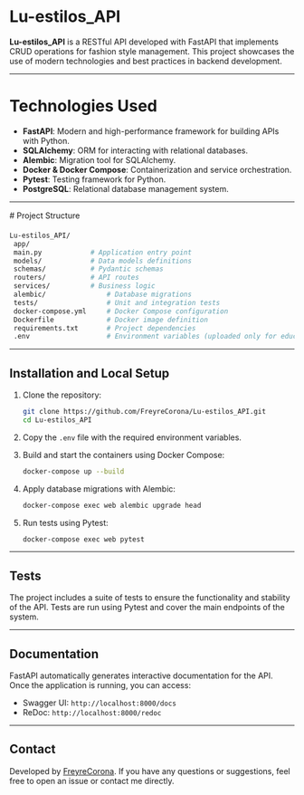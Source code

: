 
# Lu-estilos_API

**Lu-estilos_API** is a RESTful API developed with FastAPI that implements CRUD operations for fashion style management. This project showcases the use of modern technologies and best practices in backend development.

---

# Technologies Used

- **FastAPI**: Modern and high-performance framework for building APIs with Python.
- **SQLAlchemy**: ORM for interacting with relational databases.
- **Alembic**: Migration tool for SQLAlchemy.
- **Docker & Docker Compose**: Containerization and service orchestration.
- **Pytest**: Testing framework for Python.
- **PostgreSQL**: Relational database management system.

---

# Project Structure

```bash
Lu-estilos_API/
 app/
 main.py            # Application entry point
 models/            # Data models definitions
 schemas/           # Pydantic schemas
 routers/           # API routes
 services/          # Business logic
 alembic/               # Database migrations
 tests/                 # Unit and integration tests
 docker-compose.yml     # Docker Compose configuration
 Dockerfile             # Docker image definition
 requirements.txt       # Project dependencies
 .env                   # Environment variables (uploaded only for educational proposal)
```

---

## Installation and Local Setup

1. Clone the repository:
   ```bash
   git clone https://github.com/FreyreCorona/Lu-estilos_API.git
   cd Lu-estilos_API
   ```

2. Copy the `.env` file with the required environment variables.

3. Build and start the containers using Docker Compose:
   ```bash
   docker-compose up --build
   ```

4. Apply database migrations with Alembic:
   ```bash
   docker-compose exec web alembic upgrade head
   ```

5. Run tests using Pytest:
   ```bash
   docker-compose exec web pytest
   ```

---

##  Tests

The project includes a suite of tests to ensure the functionality and stability of the API. Tests are run using Pytest and cover the main endpoints of the system.

---

## Documentation

FastAPI automatically generates interactive documentation for the API. Once the application is running, you can access:

- Swagger UI: `http://localhost:8000/docs`
- ReDoc: `http://localhost:8000/redoc`

---


## Contact

Developed by [FreyreCorona](https://github.com/FreyreCorona). If you have any questions or suggestions, feel free to open an issue or contact me directly.